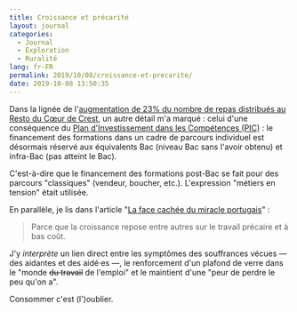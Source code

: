 ```yaml
---
title: Croissance et précarité
layout: journal
categories:
  - Journal
  - Exploration
  - Ruralité
lang: fr-FR
permalink: 2019/10/08/croissance-et-precarite/
date: 2019-10-08 13:50:35
---
```


Dans la lignée de l'[augmentation de 23% du nombre de repas distribués au Resto du Cœur de Crest](/2019/10/08/23-pourcent/), un autre détail m'a marqué : celui d'une conséquence du [Plan d'Investissement dans les Compétences (PIC)](https://travail-emploi.gouv.fr/actualites/presse/communiques-de-presse/article/plan-d-investissement-dans-les-competences-lancement-des-10-000-formations-aux) : le financement des formations dans un cadre de parcours individuel est désormais réservé aux équivalents Bac (niveau Bac sans l'avoir obtenu) et infra-Bac (pas atteint le Bac).

C'est-à-dire que le financement des formations post-Bac se fait pour des parcours "classiques" (vendeur, boucher, etc.). L'expression "métiers en tension" était utilisée.

En parallèle, je lis dans l'article "[La face cachée du miracle portugais](https://www.monde-diplomatique.fr/2019/09/CORREIA/60350)" :

> Parce que la croissance repose entre autres sur le travail précaire et à bas coût.

J'y _interprète_ un lien direct entre les symptômes des souffrances vécues — des aidantes et des aidé·es —, le renforcement d'un plafond de verre dans le "monde ~~du travail~~ de l'emploi" et le maintient d'une "peur de perdre le peu qu'on a".

Consommer c'est (l')oublier.